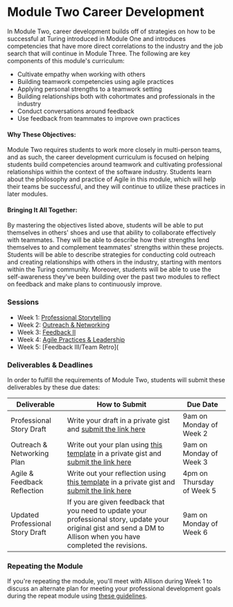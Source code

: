 # Module Two Career Development

In Module Two, career development builds off of strategies on how to be successful at Turing introduced in Module One and introduces competencies that have more direct correlations to the industry and the job search that will continue in Module Three. The following are key components of this module's curriculum:

* Cultivate empathy when working with others
* Building teamwork competencies using agile practices
* Applying personal strengths to a teamwork setting
* Building relationships both with cohortmates and professionals in the industry
* Conduct conversations around feedback
* Use feedback from teammates to improve own practices

#### Why These Objectives:
Module Two requires students to work more closely in multi-person teams, and as such, the career development curriculum is focused on helping students build competencies around teamwork and cultivating professional relationships within the context of the software industry. Students learn about the philosophy and practice of Agile in this module, which will help their teams be successful, and they will continue to utilize these practices in later modules. 

#### Bringing It All Together:
By mastering the objectives listed above, students will be able to put themselves in others' shoes and use that ability to collaborate effectively with teammates. They will be able to describe how their strengths lend themselves to and complement teammates' strengths within these projects. Students will be able to describe strategies for conducting cold outreach and creating relationships with others in the industry, starting with mentors within the Turing community. Moreover, students will be able to use the self-awareness they've been building over the past two modules to reflect on feedback and make plans to continuously improve. 

### Sessions

* Week 1: [Professional Storytelling](https://github.com/turingschool/career-development-curriculum/blob/master/module_two/professional_storytelling_ii.md)
* Week 2: [Outreach & Networking](https://github.com/turingschool/career-development-curriculum/blob/master/module_two/outreach_and_networking.md)
* Week 3: [Feedback II](https://github.com/turingschool/career-development-curriculum/blob/master/module_two/feedback_ii.md) 
* Week 4: [Agile Practices & Leadership](https://github.com/turingschool/career-development-curriculum/blob/master/module_two/agile_practices_and_leadership.md)
* Week 5: [Feedback III/Team Retro](

### Deliverables & Deadlines
In order to fulfill the requirements of Module Two, students will submit these deliverables by these due dates:


| Deliverable                      | How to Submit                                                                                                                                                                                                                                                      | Due Date                  |
|----------------------------------|--------------------------------------------------------------------------------------------------------------------------------------------------------------------------------------------------------------------------------------------------------------------|---------------------------|
| Professional Story Draft         | Write your draft in a private gist and [submit the link here](https://goo.gl/forms/nfu0g8MnoyKXjfnp1)                                                                                                                                                              | 9am on Monday of Week 2   |
| Outreach & Networking Plan       | Write out your plan using [this template](https://github.com/turingschool/career-development-curriculum/blob/master/module_two/outreach_networking_guidelines.md) in a private gist and [submit the link here](https://goo.gl/forms/U6q53OzhontO7Zjl1)             | 9am on Monday of Week 3   |
| Agile & Feedback Reflection      | Write out your reflection using [this template](https://github.com/turingschool/career-development-curriculum/blob/master/module_two/agile_feedback_reflection_guidelines.md) in a private gist and [submit the link here](https://goo.gl/forms/FhjLVrjMclbBYLAh1) | 4pm on Thursday of Week 5 |
| Updated Professional Story Draft | If you are given feedback that you need to update your professional story, update your original gist and send a DM to Allison when you have completed the revisions.                                                                                               | 9am on Monday of Week 6   |

### Repeating the Module
If you're repeating the module, you'll meet with Allison during Week 1 to discuss an alternate plan for meeting your professional development goals during the repeat module using [these guidelines](https://github.com/turingschool/career-development-curriculum/blob/master/module_two/m2_repeat_plan.md). 
